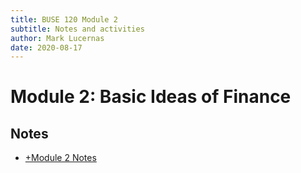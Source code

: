 ```yaml
---
title: BUSE 120 Module 2
subtitle: Notes and activities
author: Mark Lucernas
date: 2020-08-17
---
```



# Module 2: Basic Ideas of Finance

## Notes

- [+Module 2 Notes](notes)

